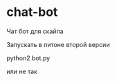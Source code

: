 chat-bot
========

Чат бот для скайпа

Запускать в питоне второй версии

python2 bot.py

или не так

